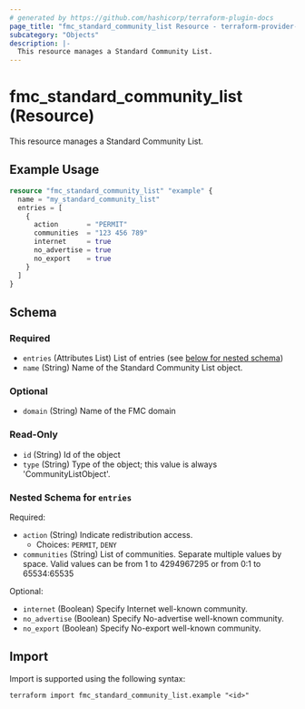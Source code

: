 ```yaml
---
# generated by https://github.com/hashicorp/terraform-plugin-docs
page_title: "fmc_standard_community_list Resource - terraform-provider-fmc"
subcategory: "Objects"
description: |-
  This resource manages a Standard Community List.
---
```


# fmc_standard_community_list (Resource)

This resource manages a Standard Community List.

## Example Usage

```terraform
resource "fmc_standard_community_list" "example" {
  name = "my_standard_community_list"
  entries = [
    {
      action       = "PERMIT"
      communities  = "123 456 789"
      internet     = true
      no_advertise = true
      no_export    = true
    }
  ]
}
```

<!-- schema generated by tfplugindocs -->
## Schema

### Required

- `entries` (Attributes List) List of entries (see [below for nested schema](#nestedatt--entries))
- `name` (String) Name of the Standard Community List object.

### Optional

- `domain` (String) Name of the FMC domain

### Read-Only

- `id` (String) Id of the object
- `type` (String) Type of the object; this value is always 'CommunityListObject'.

<a id="nestedatt--entries"></a>
### Nested Schema for `entries`

Required:

- `action` (String) Indicate redistribution access.
  - Choices: `PERMIT`, `DENY`
- `communities` (String) List of communities. Separate multiple values by space. Valid values can be from 1 to 4294967295 or from 0:1 to 65534:65535

Optional:

- `internet` (Boolean) Specify Internet well-known community.
- `no_advertise` (Boolean) Specify No-advertise well-known community.
- `no_export` (Boolean) Specify No-export well-known community.

## Import

Import is supported using the following syntax:

```shell
terraform import fmc_standard_community_list.example "<id>"
```
